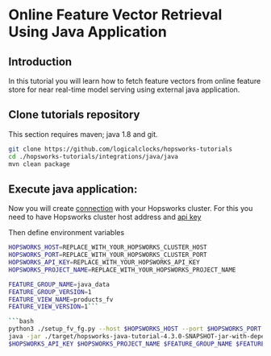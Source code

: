 # Online Feature Vector Retrieval Using Java Application

## Introduction
In this tutorial you will learn how to fetch feature vectors from online feature store for near real-time model serving
using external java application.

## Clone tutorials repository
This section requires maven; java 1.8 and git.

```bash
git clone https://github.com/logicalclocks/hopsworks-tutorials
cd ./hopsworks-tutorials/integrations/java/java
mvn clean package
```

## Execute java application:
Now you will create [connection](https://docs.hopsworks.ai/hopsworks-api/3.3/generated/api/connection/) with
your Hopsworks cluster. For this you need to have Hopsworks cluster host address and [api key](https://docs.hopsworks.ai/3.3/user_guides/projects/api_key/create_api_key/)

Then define environment variables 

```bash
HOPSWORKS_HOST=REPLACE_WITH_YOUR_HOPSWORKS_CLUSTER_HOST
HOPSWORKS_PORT=REPLACE_WITH_YOUR_HOPSWORKS_CLUSTER_PORT
HOPSWORKS_API_KEY=REPLACE_WITH_YOUR_HOPSWORKS_API_KEY
HOPSWORKS_PROJECT_NAME=REPLACE_WITH_YOUR_HOPSWORKS_PROJECT_NAME

FEATURE_GROUP_NAME=java_data
FEATURE_GROUP_VERSION=1
FEATURE_VIEW_NAME=products_fv
FEATURE_VIEW_VERSION=1```

```bash
python3 ./setup_fv_fg.py --host $HOPSWORKS_HOST --port $HOPSWORKS_PORT --api_key $HOPSWORKS_API_KEY --project $HOPSWORKS_PROJECT_NAME  --feature_group_name $FEATURE_GROUP_NAME --feature_group_version $FEATURE_GROUP_VERSION  --feature_view_name $FEATURE_VIEW_NAME --feature_view_version $FEATURE_VIEW_VERSION
java -jar ./target/hopsworks-java-tutorial-4.3.0-SNAPSHOT-jar-with-dependencies.jar $HOPSWORKS_HOST $HOPSWORKS_PORT
$HOPSWORKS_API_KEY $HOPSWORKS_PROJECT_NAME $FEATURE_GROUP_NAME $FEATURE_GROUP_VERSION $FEATURE_VIEW_NAME $FEATURE_VIEW_VERSION
```
